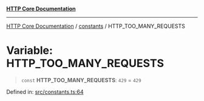 [**HTTP Core Documentation**](../../README.md)

***

[HTTP Core Documentation](../../README.md) / [constants](../README.md) / HTTP\_TOO\_MANY\_REQUESTS

# Variable: HTTP\_TOO\_MANY\_REQUESTS

> `const` **HTTP\_TOO\_MANY\_REQUESTS**: `429` = `429`

Defined in: [src/constants.ts:64](https://github.com/stonemjs/http-core/blob/6577700bdede2420a5df45a338635c35547070ea/src/constants.ts#L64)

